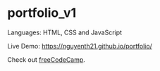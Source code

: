 # portfolio_v1

Languages: HTML, CSS and JavaScript

Live Demo: https://nguyenth21.github.io/portfolio/

<p>Check out <a href="https://www.freecodecamp.org/" target="_blank" rel="noopener noreferrer">freeCodeCamp</a>.</p>
